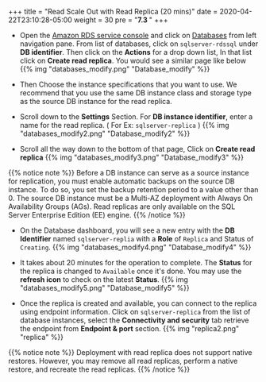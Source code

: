 +++
title = "Read Scale Out with Read Replica (20 mins)"
date = 2020-04-22T23:10:28-05:00
weight = 30
pre = "<b>7.3 </b>"
+++

* Open the [Amazon RDS  service console](https://console.aws.amazon.com/rds/home) and click on [Databases](https://console.aws.amazon.com/rds/home#databases:) from left navigation pane. From list of databases, click on `sqlserver-rdssql` under **DB identifier**. Then click on the **Actions** for a drop down list, In that list click on **Create read replica**. You would see a similar page like below
{{% img "databases_modify.png" "Database_modify" %}}


* Then Choose the instance specifications that you want to use. We recommend that you use the same DB instance class and storage type as the source DB instance for the read replica.  

* Scroll down to the **Settings** Section. For **DB instance identifier**, enter a name for the read replica. ( For Ex: `sqlserver-replica` )
{{% img "databases_modify2.png" "Database_modify2" %}}


* Scroll all the way down to the bottom of that page, Click on **Create read replica**
{{% img "databases_modify3.png" "Database_modify3" %}}

{{% notice note %}}
Before a DB instance can serve as a source instance for replication, you must enable automatic backups on the source DB instance. To do so, you set the backup retention period to a value other than 0. The source DB instance must be a Multi-AZ deployment with Always On Availability Groups (AGs). Read replicas are only available on the SQL Server Enterprise Edition (EE) engine.
{{% /notice  %}}

* On the Database dashboard, you will see a new entry with the **DB Identifier** named `sqlserver-replia` with a **Role** of `Replica` and Status of `Creating`. 
{{% img "databases_modify4.png" "Database_modify4" %}}

* It takes about 20 minutes for the operation to complete. The **Status** for the replica is changed to `Available` once it's done. You may use the **refresh icon** to check on the latest **Status**.
{{% img "databases_modify5.png" "Database_modify5" %}}

* Once the replica is created and available, you can connect to the replica using endpoint information. Click on `sqlserver-replica` from the list of  database instances, select the **Connectivity and security** tab retrieve the endpoint from  **Endpoint & port** section.
{{% img "replica2.png" "replica" %}}

{{% notice note %}}
Deployment with read replica does not support native restores. However, you may remove all read replicas, perform a native restore, and recreate the read replicas.
{{% /notice  %}}